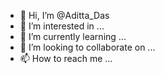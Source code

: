 - 👋 Hi, I’m @Aditta_Das
- 👀 I’m interested in ...
- 🌱 I’m currently learning ...
- 💞️ I’m looking to collaborate on ...
- 📫 How to reach me ...

<!---
CostFunction/CostFunction is a ✨ special ✨ repository because its `README.md` (this file) appears on your GitHub profile.
You can click the Preview link to take a look at your changes.
--->
